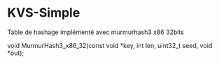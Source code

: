 # KVS-Simple

Table de hashage implémenté avec murmurhash3 x86 32bits

void MurmurHash3_x86_32(const void *key, int len, uint32_t seed, void *out);

